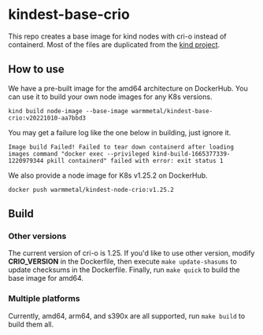 # kindest-base-crio

This repo creates a base image for kind nodes with cri-o instead of containerd.
Most of the files are duplicated from the [kind project](https://github.com/kubernetes-sigs/kind/).

## How to use
We have a pre-built image for the amd64 architecture on DockerHub.
You can use it to build your own node images for any K8s versions.

```
kind build node-image --base-image warmmetal/kindest-base-crio:v20221010-aa7bbd3
```

You may get a failure log like the one below in building, just ignore it.
```
Image build Failed! Failed to tear down containerd after loading images command "docker exec --privileged kind-build-1665377339-1220979344 pkill containerd" failed with error: exit status 1
```

We also provide a node image for K8s v1.25.2 on DockerHub.
```
docker push warmmetal/kindest-node-crio:v1.25.2
```

## Build

### Other versions
The current version of cri-o is 1.25.
If you'd like to use other version, modify **CRIO_VERSION** in the Dockerfile,
then execute `make update-shasums` to update checksums in the Dockerfile.
Finally, run `make quick` to build the base image for amd64.

### Multiple platforms
Currently, amd64, arm64, and s390x are all supported, run `make build` to build them all.